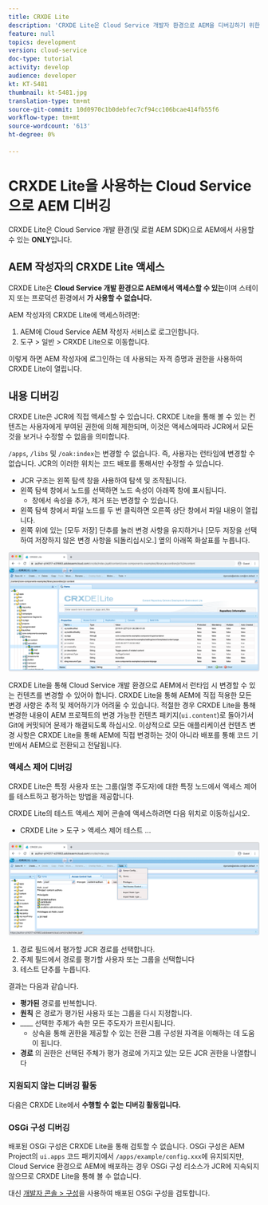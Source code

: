 ```yaml
---
title: CRXDE Lite
description: 'CRXDE Lite은 Cloud Service 개발자 환경으로 AEM을 디버깅하기 위한 클래식하면서도 강력한 툴입니다. CRXDE Lite은 모든 리소스와 속성을 검사하는 디버깅을 지원하고 JCR의 변경 가능한 부분을 조작하며 권한을 조사하는 기능을 제공합니다. '
feature: null
topics: development
version: cloud-service
doc-type: tutorial
activity: develop
audience: developer
kt: KT-5481
thumbnail: kt-5481.jpg
translation-type: tm+mt
source-git-commit: 10d0970c1b0debfec7cf94cc106bcae414fb55f6
workflow-type: tm+mt
source-wordcount: '613'
ht-degree: 0%

---
```



# CRXDE Lite을 사용하는 Cloud Service으로 AEM 디버깅

CRXDE Lite은 Cloud Service 개발 환경(및 로컬 AEM SDK)으로 AEM에서 사용할 수 있는 __ONLY__&#x200B;입니다.

## AEM 작성자의 CRXDE Lite 액세스

CRXDE Lite은 __Cloud Service 개발 환경으로 AEM에서 액세스할 수 있는__&#x200B;이며 스테이지 또는 프로덕션 환경에서 __가 사용할 수 없습니다.__

AEM 작성자의 CRXDE Lite에 액세스하려면:

1. AEM에 Cloud Service AEM 작성자 서비스로 로그인합니다.
1. 도구 > 일반 > CRXDE Lite으로 이동합니다.

이렇게 하면 AEM 작성자에 로그인하는 데 사용되는 자격 증명과 권한을 사용하여 CRXDE Lite이 열립니다.

## 내용 디버깅

CRXDE Lite은 JCR에 직접 액세스할 수 있습니다. CRXDE Lite을 통해 볼 수 있는 컨텐츠는 사용자에게 부여된 권한에 의해 제한되며, 이것은 액세스에따라 JCR에서 모든 것을 보거나 수정할 수 없음을 의미합니다.

`/apps`, `/libs` 및 `/oak:index`는 변경할 수 없습니다. 즉, 사용자는 런타임에 변경할 수 없습니다. JCR의 이러한 위치는 코드 배포를 통해서만 수정할 수 있습니다.

+ JCR 구조는 왼쪽 탐색 창을 사용하여 탐색 및 조작됩니다.
+ 왼쪽 탐색 창에서 노드를 선택하면 노드 속성이 아래쪽 창에 표시됩니다.
   + 창에서 속성을 추가, 제거 또는 변경할 수 있습니다.
+ 왼쪽 탐색 창에서 파일 노드를 두 번 클릭하면 오른쪽 상단 창에서 파일 내용이 열립니다.
+ 왼쪽 위에 있는 [모두 저장] 단추를 눌러 변경 사항을 유지하거나 [모두 저장을 선택하여 저장하지 않은 변경 사항을 되돌리십시오.] 옆의 아래쪽 화살표를 누릅니다.

![CRXDE Lite - 컨텐츠 디버깅](./assets/crxde-lite/debugging-content.png)

CRXDE Lite을 통해 Cloud Service 개발 환경으로 AEM에서 런타임 시 변경할 수 있는 컨텐츠를 변경할 수 있어야 합니다.
CRXDE Lite을 통해 AEM에 직접 적용한 모든 변경 사항은 추적 및 제어하기가 어려울 수 있습니다. 적절한 경우 CRXDE Lite을 통해 변경한 내용이 AEM 프로젝트의 변경 가능한 컨텐츠 패키지(`ui.content`)로 돌아가서 Git에 커밋되어 문제가 해결되도록 하십시오. 이상적으로 모든 애플리케이션 컨텐츠 변경 사항은 CRXDE Lite을 통해 AEM에 직접 변경하는 것이 아니라 배포를 통해 코드 기반에서 AEM으로 전환되고 전달됩니다.

### 액세스 제어 디버깅

CRXDE Lite은 특정 사용자 또는 그룹(일명 주도자)에 대한 특정 노드에서 액세스 제어를 테스트하고 평가하는 방법을 제공합니다.

CRXDE Lite의 테스트 액세스 제어 콘솔에 액세스하려면 다음 위치로 이동하십시오.

+ CRXDE Lite > 도구 > 액세스 제어 테스트 ...

![CRXDE Lite - 액세스 제어 테스트](./assets/crxde-lite/permissions__test-access-control.png)

1. 경로 필드에서 평가할 JCR 경로를 선택합니다.
1. 주체 필드에서 경로를 평가할 사용자 또는 그룹을 선택합니다
1. 테스트 단추를 누릅니다.

결과는 다음과 같습니다.

+ __평가된__ 경로를 반복합니다.
+ __원칙__ 은 경로가 평가된 사용자 또는 그룹을 다시 지정합니다.
+ ____ 선택한 주체가 속한 모든 주도자가 프린시됩니다.
   + 상속을 통해 권한을 제공할 수 있는 전환 그룹 구성원 자격을 이해하는 데 도움이 됩니다.
+ __경로__ 의 권한은 선택된 주체가 평가 경로에 가지고 있는 모든 JCR 권한을 나열합니다

### 지원되지 않는 디버깅 활동

다음은 CRXDE Lite에서 __수행할 수 없는 디버깅 활동입니다.__

### OSGi 구성 디버깅

배포된 OSGi 구성은 CRXDE Lite을 통해 검토할 수 없습니다. OSGi 구성은 AEM Project의 `ui.apps` 코드 패키지에서 `/apps/example/config.xxx`에 유지되지만, Cloud Service 환경으로 AEM에 배포하는 경우 OSGi 구성 리소스가 JCR에 지속되지 않으므로 CRXDE Lite을 통해 볼 수 없습니다.

대신 [개발자 콘솔 > 구성](./developer-console.md#configurations)을 사용하여 배포된 OSGi 구성을 검토합니다.
